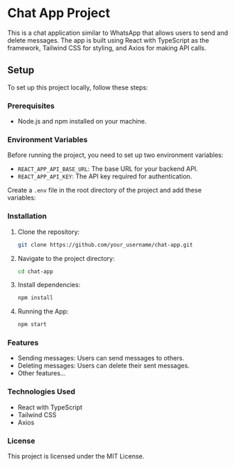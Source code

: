 # Chat App Project

This is a chat application similar to WhatsApp that allows users to send and delete messages. The app is built using React with TypeScript as the framework, Tailwind CSS for styling, and Axios for making API calls.

## Setup

To set up this project locally, follow these steps:

### Prerequisites

- Node.js and npm installed on your machine.

### Environment Variables

Before running the project, you need to set up two environment variables:

- `REACT_APP_API_BASE_URL`: The base URL for your backend API.
- `REACT_APP_API_KEY`: The API key required for authentication.

Create a `.env` file in the root directory of the project and add these variables:

### Installation

1. Clone the repository:
   ```bash
   git clone https://github.com/your_username/chat-app.git
   ```
2. Navigate to the project directory:
   ```bash
   cd chat-app
   ```
3. Install dependencies:
   ```bash
   npm install
   ```
4. Running the App:
   ```bash
   npm start
   ```

### Features

- Sending messages: Users can send messages to others.
- Deleting messages: Users can delete their sent messages.
- Other features...

### Technologies Used

- React with TypeScript
- Tailwind CSS
- Axios

### License

This project is licensed under the MIT License.

